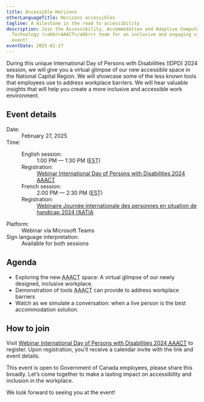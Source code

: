```yaml
---
title: Accessible Horizons
otherLanguageTitle: Horizons accessibles
tagline: A milestone in the road to accessibility
description: Join the Accessibility, Accommodation and Adaptive Computer
  Technology (<abbr>AAACT</abbr>) team for an inclusive and engaging virtual
  event!
eventDate: 2025-02-27
---
```

During this unique International Day of Persons with Disabilities (<abbr>IDPD</abbr>) 2024 session, we will give you a virtual glimpse of our new accessible space in the National Capital Region. We will showcase some of the less known tools that employees use to address workplace barriers. We will hear valuable insights that will help you create a more inclusive and accessible work environment.

## Event details

<dl>
	<dt>Date:</dt>
	<dd class="mrgn-lft-md">February 27, 2025</dd>
	<dt>Time:</dt>
	<dd class="mrgn-lft-md">
	<dl class="mrgn-lft-lg">
		<dt>English session:</dt>
		<dd class="mrgn-lft-md">1:00 PM &mdash; 1:30 PM (<abbr title="Eastern Standard Time">EST</abbr>)</dd>
		<dt>Registration:</dt>
		<dd class="mrgn-lft-md"><a href="https://events.teams.microsoft.com/event/f22def25-5296-4da5-a847-e9cd7ebdf2e5@d05bc194-94bf-4ad6-ae2e-1db0f2e38f5e">Webinar International Day of Persons with Disabilities 2024 <abbr title="Accessibility, Accommodation and Adaptive Computer Technology">AAACT</abbr></a></dd>
		<dt>French session:</dt>
		<dd class="mrgn-lft-md">2:00 PM &mdash; 2:30 PM (<abbr title="Eastern Standard Time">EST</abbr>)</dd>
		<dt>Registration:</dt>
		<dd class="mrgn-lft-md"><a href="https://events.teams.microsoft.com/event/246697b9-9c03-457e-a155-12c6e37328f7@d05bc194-94bf-4ad6-ae2e-1db0f2e38f5e" lang="fr">Webinaire Journée internationale des personnes en situation de handicap 2024 <abbr title="Accessibilité, adaptation et technologie informatique adaptée">l’AATIA</abbr></a></dd>
	</dl>
	</dd>
	<dt>Platform:</dt>
	<dd class="mrgn-lft-md">Webinar via Microsoft Teams</dd>
	<dt>Sign language interpretation:</dt>
	<dd class="mrgn-lft-md">Available for both sessions</dd>
</dl>

## Agenda

* Exploring the new <abbr title="Accessibility, Accommodation and Adaptive Computer Technology">AAACT</abbr> space: A virtual glimpse of our newly designed, inclusive workplace.
* Demonstration of tools <abbr title="Accessibility, Accommodation and Adaptive Computer Technology">AAACT</abbr> can provide to address workplace barriers
* Watch as we simulate a conversation: when a live person is the best accommodation solution.

## How to join

Visit [Webinar International Day of Persons with Disabilities 2024 <abbr title="Accessibility, Accommodation and Adaptive Computer Technology">AAACT</abbr>](https://events.teams.microsoft.com/event/f22def25-5296-4da5-a847-e9cd7ebdf2e5@d05bc194-94bf-4ad6-ae2e-1db0f2e38f5e) to register. Upon registration, you'll receive a calendar invite with the link and event details.

This event is open to Government of Canada employees, please share this broadly. Let’s come together to make a lasting impact on accessibility and inclusion in the workplace.

We look forward to seeing you at the event!
